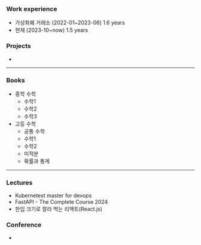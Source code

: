 ### Work experience
- 가상화폐 거래소 (2022-01~2023-06) 1.6 years
- 현재 (2023-10~now) 1.5 years

### Projects
- 
<hr>

### Books
- 중학 수학
  - 수학1
  - 수학2
  - 수학3
- 고등 수학
  - 공통 수학
  - 수학1
  - 수학2
  - 미적분
  - 확률과 통계
<hr>

### Lectures
- Kubernetest master for devops
- FastAPI - The Complete Course 2024
- 한입 크기로 잘라 먹는 리액트(React.js)

### Conference
-
